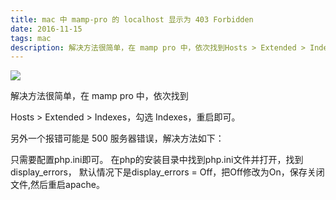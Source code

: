 ```yaml
---
title: mac 中 mamp-pro 的 localhost 显示为 403 Forbidden
date: 2016-11-15
tags: mac
description: 解决方法很简单，在 mamp pro 中，依次找到Hosts > Extended > Indexes，勾选 Indexes，重启即可。
---
```


![](http://upload-images.jianshu.io/upload_images/693141-04ef97fb9985702e.jpg?imageMogr2/auto-orient/strip%7CimageView2/2/w/1240)
<!--more-->
解决方法很简单，在 mamp pro 中，依次找到 

Hosts > Extended > Indexes，勾选 Indexes，重启即可。

另外一个报错可能是 500 服务器错误，解决方法如下：

只需要配置php.ini即可。
在php的安装目录中找到php.ini文件并打开，找到display_errors，
默认情况下是display_errors = Off，把Off修改为On，保存关闭文件,然后重启apache。



